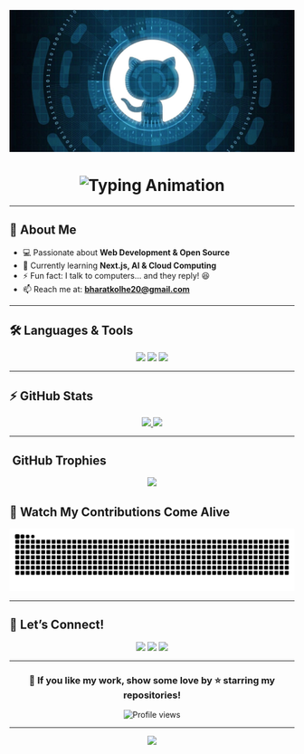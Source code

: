 ![logo](GitHubBlue.jpg)

<h1 align="center">
  <img src="https://readme-typing-svg.herokuapp.com?font=Fira+Code&size=32&duration=3000&pause=800&color=F75C7E&center=true&vCenter=true&width=650&lines=Hi+There!+I'm+Bharat+Kolhe" alt="Typing Animation" />
</h1>


---

## 🚀 About Me
- 💻 Passionate about **Web Development & Open Source**
- 🌱 Currently learning **Next.js, AI & Cloud Computing**
- ⚡ Fun fact: I talk to computers… and they reply! 😆
- 📫 Reach me at: **bharatkolhe20@gmail.com**


---

## 🛠️ Languages & Tools
<div align="center">
    <img src="https://skillicons.dev/icons?i=html,css,github,vscode" />
    <img src="https://skillicons.dev/icons?i=nodejs,javascript,mongodb,python" />
    <img src="https://skillicons.dev/icons?i=java,aws,arduino,cpp,ubuntu" />
</div>

---

## ⚡ GitHub Stats
<p align="center">
<a href="https://github.com/Bharat-kolhe-3001">
    <img src="https://github-readme-stats.vercel.app/api?username=Bharat-kolhe-3001&show_icons=true&theme=radical&count_private=true&hide_border=true&border_radius=20" height="180" />
</a>
<a href="https://github.com/Bharat-kolhe-3001">
    <img src="https://github-readme-streak-stats.herokuapp.com/?user=Bharat-kolhe-3001&theme=radical&hide_border=true&border_radius=20" height="180" />
</a>
</p>

---

## ​ GitHub Trophies

<p align="center">
  <img src="https://github-profile-trophy.vercel.app/?username=Bharat-Kolhe-3001&theme=radical&no-frame=true&no-bg=true&margin-w=15" />
</p>


## 🐍 Watch My Contributions Come Alive
<p align="center">
    <img src="https://raw.githubusercontent.com/shricastic/shricastic/output/github-contribution-grid-snake.svg" />
</p>

---

## 🌟 Let’s Connect!
<p align="center">
  <a href="https://www.linkedin.com/in/bharat-kolhe-4b1964288/"><img src="https://img.shields.io/badge/-LinkedIn-blue?logo=linkedin&style=for-the-badge"></a>
  <a href="mailto:bharatkolhe20@gmail.com"><img src="https://img.shields.io/badge/-Gmail-red?logo=gmail&style=for-the-badge"></a>
  <a href="https://github.com/Bharat-kolhe-3001"><img src="https://img.shields.io/badge/-GitHub-black?logo=github&style=for-the-badge"></a>
</p>

---

<div align="center">
  <h3>💖 If you like my work, show some love by ⭐ starring my repositories!</h3>
  <img src="https://komarev.com/ghpvc/?username=Bharat-kolhe-3001&style=for-the-badge&color=orange" alt="Profile views"/>
</div>

---

<p align="center">
    <img src="https://capsule-render.vercel.app/api?type=waving&color=gradient&height=100&section=footer"/>
</p>
